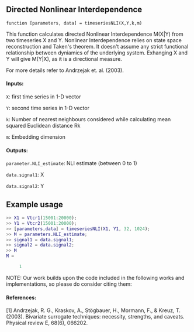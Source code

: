 ## Directed Nonlinear Interdependence

`function [parameters, data] = timeseriesNLI(X,Y,k,m)`

This function calculates directed Nonlinear Interdependence M(X|Y) from 
two timeseries X and Y. Nonlinear Interdependence relies on state space 
reconstruction and Taken's theorem. It doesn't assume any strict 
functional relationship between dyniamics of the underlying system.
Exhanging X and Y will give M(Y|X), as it is a directional measure.

For more details refer to Andrzejak et. al. (2003).


#### Inputs:
`X`: first time series in 1-D vector

`Y`: second time series in 1-D vector

`k`: Number of nearest neighbours considered while calculating mean squared Euclidean distance Rk

`m`: Embedding dimension

#### Outputs:

`parameter.NLI_estimate`: NLI estimate (between 0 to 1)

`data.signal1`: X

`data.signal2`: Y


## Example usage
```matlab
>> X1 = Vtcr1(15001:20000);
>> Y1 = Vtcr2(15001:20000);
>> [parameters,data] = timeseriesNLI(X1, Y1, 32, 1024);
>> M = parameters.NLI_estimate;
>> signal1 = data.signal1;
>> signal2 = data.signal2;
>> M
M =

     1
```

NOTE: Our work builds upon the code included in the following works and
implementations, so please do consider citing them:

#### References:
[1] Andrzejak, R. G., Kraskov, A., Stögbauer, H., Mormann, F., & Kreuz, T. (2003). Bivariate surrogate techniques: necessity, strengths, and caveats. Physical review E, 68(6), 066202.